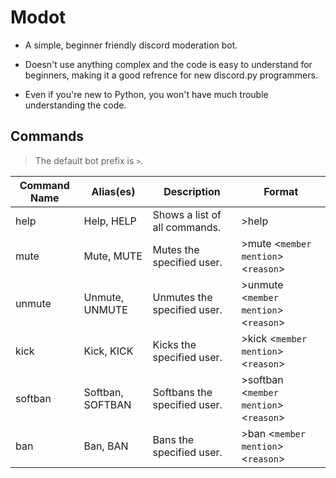# Modot
* A simple, beginner friendly discord moderation bot.

* Doesn't use anything complex and the code is easy to understand for beginners, making it a good refrence for new discord.py programmers.

* Even if you're new to Python, you won't have much trouble understanding the code.

## Commands
> The default bot prefix is `>`.

Command Name | Alias(es) | Description | Format
------- | --------- | ----------- | ------
help | Help, HELP | Shows a list of all commands. | >help
mute | Mute, MUTE | Mutes the specified user. | >mute \<`member mention`> \<`reason`>
unmute | Unmute, UNMUTE | Unmutes the specified user. | >unmute \<`member mention`> \<`reason`> 
kick | Kick, KICK | Kicks the specified user. | >kick \<`member mention`> \<`reason`>
softban | Softban, SOFTBAN | Softbans the specified user. | >softban \<`member mention`> \<`reason`>
ban | Ban, BAN | Bans the specified user. | >ban \<`member mention`> \<`reason`>
